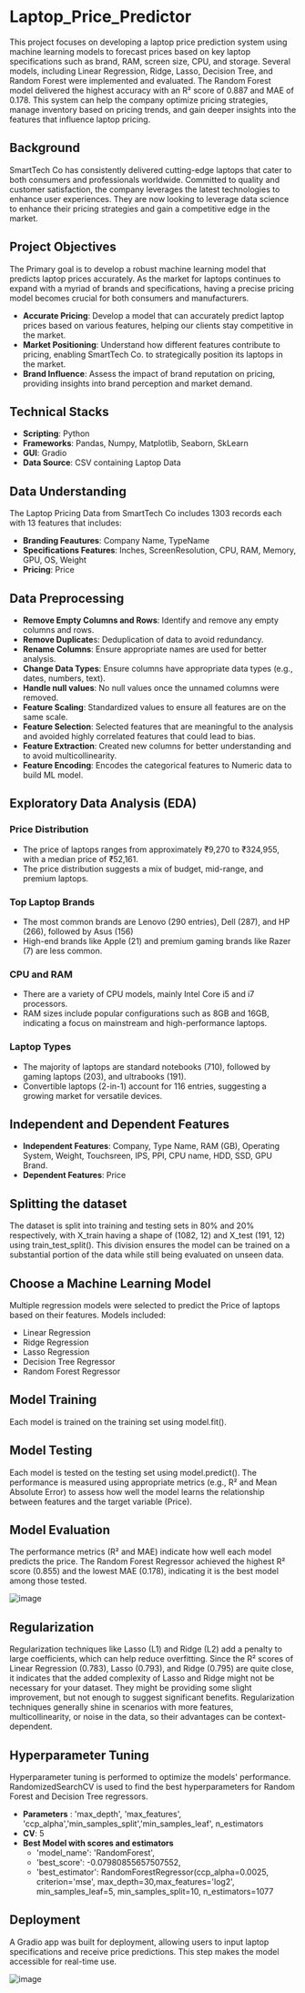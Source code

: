 # Laptop_Price_Predictor
This project focuses on developing a laptop price prediction system using machine learning models to forecast prices based on key laptop specifications such as brand, RAM, screen size, CPU, and storage. Several models, including Linear Regression, Ridge, Lasso, Decision Tree, and Random Forest were implemented and evaluated. The Random Forest model delivered the highest accuracy with an R² score of 0.887 and MAE of 0.178.
This system can help the company optimize pricing strategies, manage inventory based on pricing trends, and gain deeper insights into the features that influence laptop pricing.

## Background
SmartTech Co has consistently delivered cutting-edge laptops that cater to both consumers and professionals worldwide. Committed to quality and customer satisfaction, the company leverages the latest technologies to enhance user experiences. They are now looking to leverage data science to enhance their pricing strategies and gain a competitive edge in the market.

## Project Objectives
The Primary goal is to develop a robust machine learning model that predicts laptop prices accurately. As the market for laptops continues to expand with a myriad of brands and specifications, having a precise pricing model becomes crucial for both consumers and manufacturers.
- **Accurate Pricing**: Develop a model that can accurately predict laptop prices based on various features, helping our clients stay competitive in the market.
- **Market Positioning**: Understand how different features contribute to pricing, enabling SmartTech Co. to strategically position its laptops in the market.
- **Brand Influence**: Assess the impact of brand reputation on pricing, providing insights into brand perception and market demand.


## Technical Stacks
- **Scripting**: Python
- **Frameworks**: Pandas, Numpy, Matplotlib, Seaborn, SkLearn
- **GUI**: Gradio
- **Data Source**: CSV containing Laptop Data

## Data Understanding
The Laptop Pricing Data from SmartTech Co includes 1303 records each with 13 features that includes:
- **Branding Feautures**: Company Name, TypeName
- **Specifications Features**: Inches, ScreenResolution, CPU, RAM, Memory, GPU, OS, Weight
- **Pricing**: Price

## Data Preprocessing
- **Remove Empty Columns and Rows**: Identify and remove any empty columns and rows.
- **Remove Duplicate**s: Deduplication of data to avoid redundancy.
- **Rename Columns**: Ensure appropriate names are used for better analysis.
- **Change Data Types**: Ensure columns have appropriate data types (e.g., dates, numbers, text).
- **Handle null values**: No null values once the unnamed columns were removed.
- **Feature Scaling**: Standardized values to ensure all features are on the same scale.
- **Feature Selection**: Selected features that are meaningful to the analysis and avoided highly correlated features that could lead to bias.
- **Feature Extraction**: Created new columns for better understanding and to avoid multicollinearity.
- **Feature Encoding**: Encodes the categorical features to Numeric data to build ML model.

## Exploratory Data Analysis (EDA)
### Price Distribution
  - The price of laptops ranges from approximately ₹9,270 to ₹324,955, with a median price of ₹52,161.
  - The price distribution suggests a mix of budget, mid-range, and premium laptops.
### Top Laptop Brands
  - The most common brands are Lenovo (290 entries), Dell (287), and HP (266), followed by Asus (156) 
  - High-end brands like Apple (21) and premium gaming brands like Razer (7) are less common.
### CPU and RAM
  - There are a variety of CPU models, mainly Intel Core i5 and i7 processors.
  - RAM sizes include popular configurations such as 8GB and 16GB, indicating a focus on mainstream and high-performance laptops.
### Laptop Types
  - The majority of laptops are standard notebooks (710), followed by gaming laptops (203), and ultrabooks (191).
  - Convertible laptops (2-in-1) account for 116 entries, suggesting a growing market for versatile devices.

## Independent and Dependent Features
- **Independent Features**: Company, Type Name, RAM (GB), Operating System, Weight, Touchsreen, IPS, PPI, CPU name, HDD, SSD, GPU Brand.
- **Dependent Features**: Price

## Splitting the dataset
The dataset is split into training and testing sets in 80% and 20% respectively, with X_train having a shape of (1082, 12) and X_test (191, 12) using train_test_split(). This division ensures the model can be trained on a substantial portion of the data while still being evaluated on unseen data.

## Choose a Machine Learning Model
Multiple regression models were selected to predict the Price of laptops based on their features. Models included:
- Linear Regression
- Ridge Regression
- Lasso Regression
- Decision Tree Regressor
- Random Forest Regressor

## Model Training
Each model is trained on the training set using model.fit().

## Model Testing
Each model is tested on the testing set using model.predict(). The performance is measured using appropriate metrics (e.g., R² and Mean Absolute Error) to assess how well the model learns the relationship between features and the target variable (Price).

## Model Evaluation
The performance metrics (R² and MAE) indicate how well each model predicts the price. The Random Forest Regressor achieved the highest R² score (0.855) and the lowest MAE (0.178), indicating it is the best model among those tested.

![image](https://github.com/user-attachments/assets/90f3a52b-a58c-4cf4-8c2b-567f4d244248)

## Regularization
Regularization techniques like Lasso (L1) and Ridge (L2) add a penalty to large coefficients, which can help reduce overfitting. Since the R² scores of Linear Regression (0.783), Lasso (0.793), and Ridge (0.795) are quite close, it indicates that the added complexity of Lasso and Ridge might not be necessary for your dataset. They might be providing some slight improvement, but not enough to suggest significant benefits. Regularization techniques generally shine in scenarios with more features, multicollinearity, or noise in the data, so their advantages can be context-dependent.

## Hyperparameter Tuning
Hyperparameter tuning is performed to optimize the models' performance. RandomizedSearchCV is used to find the best hyperparameters for Random Forest and Decision Tree regressors.
- **Parameters** : 'max_depth', 'max_features', 'ccp_alpha','min_samples_split','min_samples_leaf', n_estimators
- **CV**: 5
- **Best Model with scores and estimators**
  - 'model_name': 'RandomForest',
  - 'best_score': -0.07980855657507552,
  - 'best_estimator': RandomForestRegressor(ccp_alpha=0.0025, criterion='mse', max_depth=30,max_features='log2', min_samples_leaf=5, min_samples_split=10, n_estimators=1077

## Deployment
A Gradio app was built for deployment, allowing users to input laptop specifications and receive price predictions. This step makes the model accessible for real-time use.

![image](https://github.com/user-attachments/assets/8dcdb8da-6f9d-46fb-a3c0-6c1aa427c9df)


